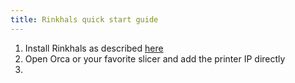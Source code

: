 ```yaml
---
title: Rinkhals quick start guide
---
```


1. Install Rinkhals as described [here](../Rinkhals/installation-and-firmware-updates.md#rinkhals-installation)
2. Open Orca or your favorite slicer and add the printer IP directly
3. 

